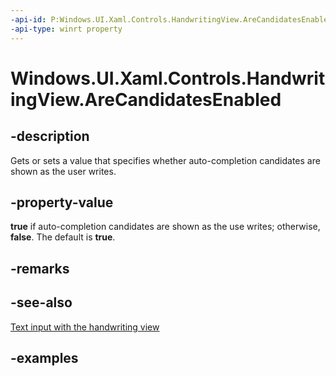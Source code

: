 ```yaml
---
-api-id: P:Windows.UI.Xaml.Controls.HandwritingView.AreCandidatesEnabled
-api-type: winrt property
---
```


<!-- Property syntax.
public bool AreCandidatesEnabled { get;  set; }
-->

# Windows.UI.Xaml.Controls.HandwritingView.AreCandidatesEnabled

## -description

Gets or sets a value that specifies whether auto-completion candidates are shown as the user writes.

## -property-value

**true** if auto-completion candidates are shown as the use writes; otherwise, **false**. The default is **true**.

## -remarks

## -see-also

[Text input with the handwriting view](/windows/uwp/design/controls-and-patterns/text-handwriting-view)

## -examples

